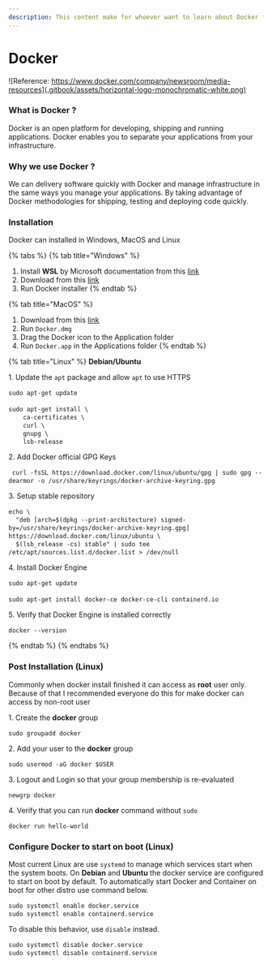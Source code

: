 ```yaml
---
description: This content make for whoever want to learn about Docker from basic.
---
```


# Docker

![Reference: https://www.docker.com/company/newsroom/media-resources](.gitbook/assets/horizontal-logo-monochromatic-white.png)

### What is Docker ?

Docker is an open platform for developing, shipping and running applications. Docker enables you to separate your applications from your infrastructure.

### Why we use Docker ?

We can delivery software quickly with Docker and manage infrastructure in the same ways you manage your applications. By taking advantage of Docker methodologies for shipping, testing and deploying code quickly.

### Installation

Docker can installed in Windows, MacOS and Linux

{% tabs %}
{% tab title="Windows" %}
1. Install **WSL** by Microsoft documentation from this [link](https://docs.microsoft.com/en-us/windows/wsl/install)
2. Download from this [link](https://docs.docker.com/desktop/windows/install/)
3. Run Docker installer
{% endtab %}

{% tab title="MacOS" %}
1. Download from this [link](https://docs.docker.com/desktop/mac/install/)
2. Run `Docker.dmg`
3. Drag the Docker icon to the Application folder
4. Run `Docker.app` in the Applications folder
{% endtab %}

{% tab title="Linux" %}
**Debian/Ubuntu**

1\. Update the `apt` package and allow `apt` to use HTTPS

```
sudo apt-get update

sudo apt-get install \
    ca-certificates \
    curl \
    gnupg \
    lsb-release
```

2\. Add Docker official GPG Keys

```
 curl -fsSL https://download.docker.com/linux/ubuntu/gpg | sudo gpg --dearmor -o /usr/share/keyrings/docker-archive-keyring.gpg
```

3\. Setup stable repository

```
echo \
  "deb [arch=$(dpkg --print-architecture) signed-by=/usr/share/keyrings/docker-archive-keyring.gpg] https://download.docker.com/linux/ubuntu \
  $(lsb_release -cs) stable" | sudo tee /etc/apt/sources.list.d/docker.list > /dev/null
```

4\. Install Docker Engine

```
sudo apt-get update

sudo apt-get install docker-ce docker-ce-cli containerd.io
```

5\. Verify that Docker Engine is installed correctly

```
docker --version
```
{% endtab %}
{% endtabs %}

### Post Installation (Linux)

Commonly when docker install finished it can access as **root** user only. Because of that I recommended everyone do this for make docker can access by non-root user

1\. Create the **docker** group

```
sudo groupadd docker
```

2\. Add your user to the **docker** group

```
sudo usermod -aG docker $USER
```

3\. Logout and Login so that your group membership is re-evaluated

```
newgrp docker
```

4\. Verify that you can run **docker** command without `sudo`

```
docker run hello-world
```

### Configure Docker to start on boot (Linux)

Most current Linux are use `systemd` to manage which services start when the system boots. On **Debian** and **Ubuntu** the docker service are configured to start on boot by default. To automatically start Docker and Container on boot for other distro use command below.

```
sudo systemctl enable docker.service
sudo systemctl enable containerd.service
```

To disable this behavior, use `disable` instead.

```
sudo systemctl disable docker.service
sudo systemctl disable containerd.service
```
